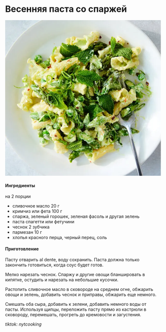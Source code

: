 ﻿---
image: ../../pics/asparagus-pasta.webp
---
# Весенняя паста со спаржей

![Весенняя паста со спаржей](../../pics/asparagus-pasta.webp)

#### Ингредиенты
на 2 порции

* сливочное масло 20 г
* кримчиз или фета 100 г
* спаржа, зеленый горошек, зеленая фасоль и другая зелень
* паста спагетти или фетучини
* чеснок 2 зубчика
* пармезан 10 г
* хлопья красного перца, черный перец, соль

#### Приготовление

Пасту отварить al dente, воду сохранить. Паста должна только закончить готовиться, когда соус будет готов.

Мелко нарезать чеснок. Спаржу и другие овощи бланшировать в кипятке, остудить и нарезать на небольшие кусочки.

Растопить сливочное масло в сковороде на среднем огне, обжарить овощи и зелень, добавить чеснок и приправы, обжарить еще немного.

Смешать оба сыра, добавить к зелени, добавить немного воды от пасты.
Используя щипцы, переложить пасту прямо из кастрюли в сковороду, перемешать, прогреть до кремовости и загустения.

*tiktok: nytcooking*

